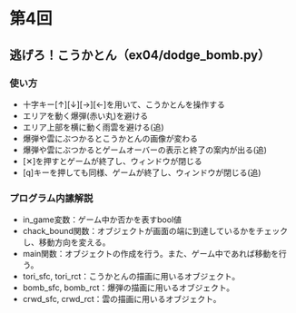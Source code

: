 # 第4回
## 逃げろ！こうかとん（ex04/dodge_bomb.py）
### 使い方
* 十字キー[↑][↓][→][←]を用いて、こうかとんを操作する
* エリアを動く爆弾(赤い丸)を避ける
* エリア上部を横に動く雨雲を避ける(追)
* 爆弾や雲にぶつかるとこうかとんの画像が変わる
* 爆弾や雲にぶつかるとゲームオーバーの表示と終了の案内が出る(追)
* [✕]を押すとゲームが終了し、ウィンドウが閉じる
* [q]キーを押しても同様、ゲームが終了し、ウィンドウが閉じる(追)
### プログラム内䛾解説
* in_game変数：ゲーム中か否かを表すbool値
* chack_bound関数：オブジェクトが画面の端に到達しているかをチェックし、移動方向を変える。
* main関数：オブジェクトの作成を行う。また、ゲーム中であれば移動を行う。
* tori_sfc, tori_rct：こうかとんの描画に用いるオブジェクト。 
* bomb_sfc, bomb_rct：爆弾の描画に用いるオブジェクト。 
* crwd_sfc, crwd_rct：雲の描画に用いるオブジェクト。 